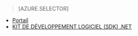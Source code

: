 ﻿> [AZURE.SELECTOR] 
- [Portail](../articles/media-services-portal-encoding-units.md)
- [KIT DE DÉVELOPPEMENT LOGICIEL (SDK) .NET](../articles/media-services-dotnet-encoding-units.md)

<!--HONumber=52-->
